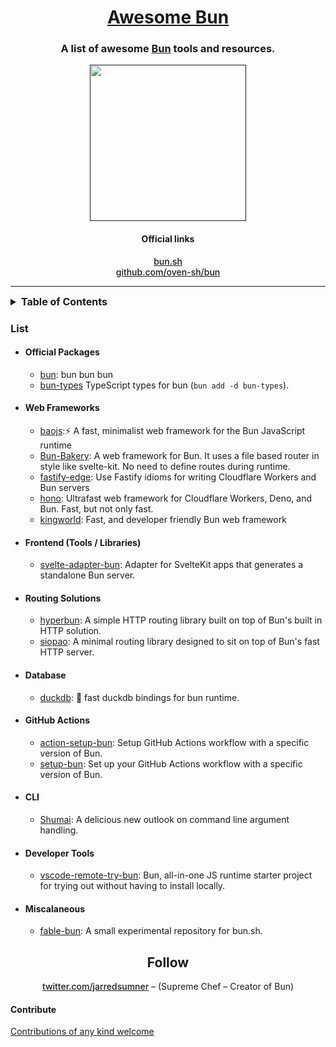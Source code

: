 <div align="center">

<h1><a href="https://github.com/o-az/awesome-bun" target="_blank" rel="noopener noreferrer">Awesome Bun</a></h1>

<h3>A list of awesome <a href="https://bun.sh" target="_blank" rel="noopener noreferrer">Bun</a> tools and resources.</h3>

<a href="" target="_blank" rel="noopener noreferrer">
<img src="https://raw.githubusercontent.com/oven-sh/bun/main/packages/bun-landing/public/logo.svg" height="250" />
</a>
</div>

<div align="center">
<h4>Official links</h4>
<a href="https://bun.sh" target="_blank" rel="noopener noreferrer" style="font-weight:500">bun.sh</a>
<br/>
<a href="https://github.com/oven-sh/bun" target="_blank" rel="noopener noreferrer" style="font-weight:500">github.com/oven-sh/bun</a>
</div>

<!-- TOC -->

---

<details>
<summary style="font-size:16px; font-weight: bold">Table of Contents</summary>
  <ul>
    <li><a href="#list">List</a></li>
    <li><a href="#follow">Follow</a></li>
    <li><a href="#contribute">Contribute</a></li>
  </ul>
</details>

<!-- CONTENT -->

### List

- #### Official Packages
  - [bun](https://github.com/oven-sh/bun): bun bun bun
  - [bun-types](https://github.com/oven-sh/bun) TypeScript types for bun (`bun add -d bun-types`).

- #### Web Frameworks

  - [baojs](https://github.com/mattreid1/baojs):⚡️ A fast, minimalist web framework for the Bun JavaScript runtime
  - [Bun-Bakery](https://github.com/Kapsonfire-DE/bun-bakery): A web framework for Bun. It uses a file based router in style like svelte-kit. No need to define routes during runtime.
  - [fastify-edge](https://github.com/galvez/fastify-edge): Use Fastify idioms for writing Cloudflare Workers and Bun servers
  - [hono](https://github.com/honojs/hono): Ultrafast web framework for Cloudflare Workers, Deno, and Bun. Fast, but not only fast.
  - [kingworld](https://github.com/SaltyAom/kingworld): Fast, and developer friendly Bun web framework

- #### Frontend (Tools / Libraries)
  - [svelte-adapter-bun](https://github.com/gornostay25/svelte-adapter-bun): Adapter for SvelteKit apps that generates a standalone Bun server.
- #### Routing Solutions
  - [hyperbun](https://github.com/Eckhardt-D/hyperbun): A simple HTTP routing library built on top of Bun's built in HTTP solution.
  - [siopao](https://github.com/wobsoriano/siopao): A minimal routing library designed to sit on top of Bun's fast HTTP server.
- #### Database
  - [duckdb](https://github.com/evanwashere/duckdb): 🦆 fast duckdb bindings for bun runtime.
- #### GitHub Actions

  - [action-setup-bun](https://github.com/antongolub/action-setup-bun): Setup GitHub Actions workflow with a specific version of Bun.
  - [setup-bun](https://github.com/xHyroM/setup-bun): Set up your GitHub Actions workflow with a specific version of Bun.

- #### CLI

  - [Shumai](https://github.com/AltriusRS/Shumai): A delicious new outlook on command line argument handling.

- #### Developer Tools

  - [vscode-remote-try-bun](https://github.com/kosalanuwan/vscode-remote-try-bun): Bun, all-in-one JS runtime starter project for trying out without having to install locally.

- #### Miscalaneous
  - [fable-bun](https://github.com/AngelMunoz/fable-bun): A small experimental repository for bun.sh.

<!-- END CONTENT -->

<div align="center">
<h2 id="follow">
Follow
</h2>

<p><a href="https://twitter.com/jarredsumner" target="_blank" rel="noopener noreferrer" style="font-weight:500">twitter.com/jarredsumner</a>  – (Supreme Chef – Creator of Bun)
</p>
</div>

#### Contribute

[Contributions of any kind welcome](contributing.md)
